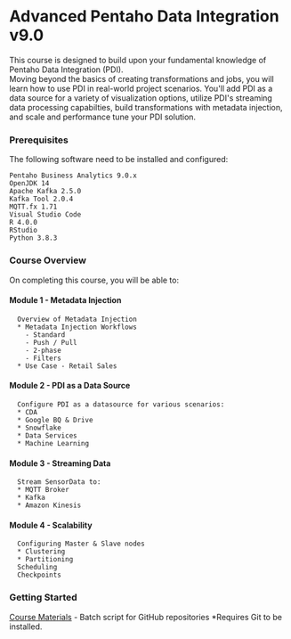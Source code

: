 
# Advanced Pentaho Data Integration v9.0
  This course is designed to build upon your fundamental knowledge of Pentaho Data Integration (PDI).   
  Moving beyond the basics of creating transformations and jobs, you will learn how to use PDI in real-world project scenarios.
  You'll add PDI as a data source for a variety of visualization options, utilize PDI's streaming data processing capabilties, build transformations with metadata injection, and scale and performance tune your PDI solution.

### Prerequisites

The following software need to be installed and configured:
```
Pentaho Business Analytics 9.0.x
OpenJDK 14
Apache Kafka 2.5.0
Kafka Tool 2.0.4
MQTT.fx 1.71
Visual Studio Code
R 4.0.0
RStudio
Python 3.8.3
```

### Course Overview

On completing this course, you will be able to:

#### Module 1 - Metadata Injection
```
  Overview of Metadata Injection
  * Metadata Injection Workflows
    - Standard
    - Push / Pull
    - 2-phase
    - Filters
  * Use Case - Retail Sales
```

#### Module 2 - PDI as a Data Source
```
  Configure PDI as a datasource for various scenarios:
  * CDA
  * Google BQ & Drive
  * Snowflake
  * Data Services
  * Machine Learning
```  

#### Module 3 - Streaming Data
```
  Stream SensorData to:
  * MQTT Broker
  * Kafka
  * Amazon Kinesis
```

#### Module 4 - Scalability
```
  Configuring Master & Slave nodes
  * Clustering
  * Partitioning
  Scheduling
  Checkpoints
```

### Getting Started

[Course Materials](https://jporeilly.github.io/Pentaho-Training/scripts/DI-1500_v9.0.cmd) - Batch script for GitHub repositories *Requires Git to be installed.


